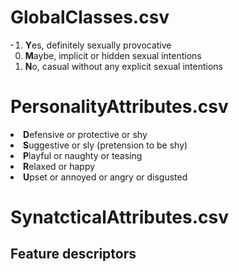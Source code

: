 
# GlobalClasses.csv
<ol start="-1">
  <li><b>Y</b>es, definitely sexually provocative</li>
  <li><b>M</b>aybe, implicit or hidden sexual intentions</li>
  <li><b>N</b>o, casual without any explicit sexual intentions</li>
</ol>

# PersonalityAttributes.csv
<li><b>D</b>efensive or protective or shy</li>
<li><b>S</b>uggestive or sly (pretension to be shy)</li>
<li><b>P</b>layful or naughty or teasing</li>
<li><b>R</b>elaxed or happy</li>
<li><b>U</b>pset or annoyed or angry or disgusted</li>

# SynatcticalAttributes.csv

## Feature descriptors
